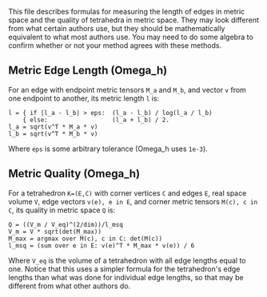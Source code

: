 This file describes formulas for measuring
the length of edges in metric space and the
quality of tetrahedra in metric space.
They may look different from what certain
authors use, but they should be
mathematically equivalent to what most authors use.
You may need to do some algebra to confirm whether
or not your method agrees with these methods.

## Metric Edge Length (Omega_h)

For an edge with endpoint metric tensors `M_a`
and `M_b`, and vector `v` from one endpoint to
another, its metric length `l` is:

```
l = { if |l_a - l_b| > eps:  (l_a - l_b) / log(l_a / l_b)
    { else:                  (l_a + l_b) / 2.
l_a = sqrt(v^T * M_a * v)
l_b = sqrt(v^T * M_b * v)
```

Where `eps` is some arbitrary tolerance (Omega_h uses `1e-3`).

## Metric Quality (Omega_h)

For a tetrahedron `K=(E,C)` with corner vertices `C`
and edges `E`, real space volume `V`,
edge vectors `v(e), e in E`, and corner metric tensors `M(c), c in C`,
its quality in metric space `Q` is:

```
Q = ((V_m / V_eq)^(2/dim))/l_msq
V_m = V * sqrt(det(M_max))
M_max = argmax over M(c), c in C: det(M(c))
l_msq = (sum over e in E: v(e)^T * M_max * v(e)) / 6
```

Where `V_eq` is the volume of a tetrahedron with all edge lengths
equal to one.
Notice that this uses a simpler formula for the
tetrahedron's edge lengths than what was done for
individual edge lengths, so that may be different
from what other authors do.
